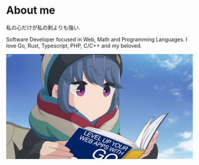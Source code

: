 # About me

私の心だけが私の剣よりも強い.

Software Developer focused in Web, Math and Programming Languages.
I love Go, Rust, Typescript, PHP, C/C++ and my beloved.

![alt text](go_programming.png)
